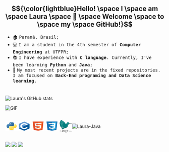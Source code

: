 ## $${\color{lightblue}Hello! \space I \space am \space Laura \space 💖 \space Welcome \space to \space my \space GitHub!}$$

- 🏠 <kbd>Paraná, Brasil;</kbd>
- 💻 <kbd>I am a student in the 4th semester of **Computer Engineering** at UTFPR;</kbd>
- 📚 <kbd>I have experience with **C language**. Currently, I've been learning **Python** and **Java**;</kbd>
- 📌 <kbd>My most recent projects are in the fixed repositories. I am focused on **Back-End programing and Data Science learning**.</kbd>
#
![Laura's GitHub stats](https://github-readme-stats.vercel.app/api?username=Laura-Sangalli&bg_color=30,e96443,904e95&title_color=fff&text_color=fff)

<img alt="GIF" src="https://github.com/TheDudeThatCode/TheDudeThatCode/blob/master/Assets/dino.gif" width="450px" /> 


##
  <img align="center" alt="Laura-Python" height="30" width="40" src="https://raw.githubusercontent.com/devicons/devicon/master/icons/python/python-original.svg"><img align="center" alt="Laura-C" height="30" width="40" src="https://raw.githubusercontent.com/devicons/devicon/master/icons/c/c-original.svg"> <img align="center" alt="Laura-HTML" height="30" width="40" src="https://raw.githubusercontent.com/devicons/devicon/master/icons/html5/html5-original.svg">
  <img align="center" alt="Laura-CSS" height="30" width="40" src="https://raw.githubusercontent.com/devicons/devicon/master/icons/css3/css3-original.svg"> <img align="center" alt="Laura-LaTeX" height="40" width="40" src="https://raw.githubusercontent.com/github/explore/80688e429a7d4ef2fca1e82350fe8e3517d3494d/topics/latex/latex.png"><img align="center" alt="Laura-Java" height="40" width="40" src="https://cdn.jsdelivr.net/gh/devicons/devicon/icons/java/java-original.svg" />

##


<div>
  <a href="https://instagram.com/laura.sangalli_" target="_blank"><img src="https://img.shields.io/badge/-Instagram-%23E4405F?style=for-the-badge&logo=instagram&logoColor=white" target="_blank"></a>
  <a href="https://www.linkedin.com/in/laura-armiliato-sangalli-46527622b" target="_blank"><img src="https://img.shields.io/badge/-LinkedIn-%230077B5?style=for-the-badge&logo=linkedin&logoColor=white" target="_blank"></a>
  <a href = "mailto:lauraasangalli@gmail.com"><img src="https://img.shields.io/badge/-Gmail-%23333?style=for-the-badge&logo=gmail&logoColor=white" target="_blank"></a>
</div> 
  
